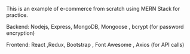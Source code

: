 This is an example of e-commerce from scratch using MERN Stack for practice.

Backend: Nodejs, Express, MongoDB, Mongoose , bcrypt (for password encryption)

Frontend: React ,Redux, Bootstrap , Font Awesome , Axios (for API calls)



